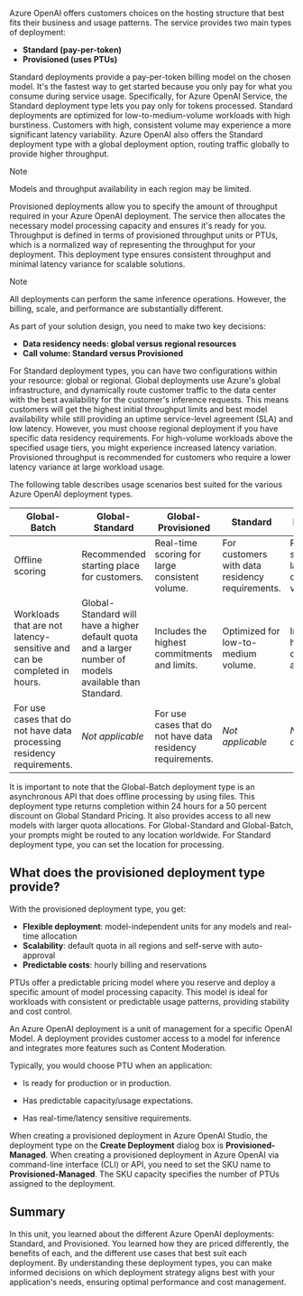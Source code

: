 <!-- ## Azure OpenAI deployment types -->

Azure OpenAI offers customers choices on the hosting structure that best fits their business and usage patterns. The service provides two main types of deployment:

- **Standard (pay-per-token)**
- **Provisioned (uses PTUs)**

Standard deployments provide a pay-per-token billing model on the chosen model. It's the fastest way to get started because you only pay for what you consume during service usage. Specifically, for Azure OpenAI Service, the Standard deployment type lets you pay only for tokens processed. Standard deployments are optimized for low-to-medium-volume workloads with high burstiness. Customers with high, consistent volume may experience a more significant latency variability. Azure OpenAI also offers the Standard deployment type with a global deployment option, routing traffic globally to provide higher throughput.

> [!NOTE]
> Models and throughput availability in each region may be limited.

Provisioned deployments allow you to specify the amount of throughput required in your Azure OpenAI deployment. The service then allocates the necessary model processing capacity and ensures it's ready for you. Throughput is defined in terms of provisioned throughput units or PTUs, which is a normalized way of representing the throughput for your deployment. This deployment type ensures consistent throughput and minimal latency variance for scalable solutions.

> [!NOTE]
> All deployments can perform the same inference operations. However, the billing, scale, and performance are substantially different.

As part of your solution design, you need to make two key decisions:

- **Data residency needs: global versus regional resources**
- **Call volume: Standard versus Provisioned**

For Standard deployment types, you can have two configurations within your resource: global or regional.
Global deployments use Azure's global infrastructure, and dynamically route customer traffic to the data center with the best availability for the customer's inference requests. This means customers will get the highest initial throughput limits and best model availability while still providing an uptime service-level agreement (SLA) and low latency. However, you must choose regional deployment if you have specific data residency requirements. For high-volume workloads above the specified usage tiers, you might experience increased latency variation. Provisioned throughput is recommended for customers who require a lower latency variance at large workload usage.

The following table describes usage scenarios best suited for the various Azure OpenAI deployment types.

| Global-Batch | Global-Standard | Global-Provisioned | Standard | Provisioned |
| --- | --- | --- | --- | --- |
| Offline scoring | Recommended starting place for customers. | Real-time scoring for large consistent volume. | For customers with data residency requirements. | Real-time scoring for large consistent volume. |
| Workloads that are not latency-sensitive and can be completed in hours. | Global-Standard will have a higher default quota and a larger number of models available than Standard. | Includes the highest commitments and limits. | Optimized for low-to-medium volume. | Includes the highest commitments and limits. |
| For use cases that do not have data processing residency requirements. | *Not applicable* | For use cases that do not have data residency requirements. | *Not applicable* | *Not applicable* |

It is important to note that the Global-Batch deployment type is an asynchronous API that does offline processing by using files. This deployment type returns completion within 24 hours for a 50 percent discount on Global Standard Pricing. It also provides access to all new models with larger quota allocations. For Global-Standard and Global-Batch, your prompts might be routed to any location worldwide. For Standard deployment type, you can set the location for processing.

## What does the provisioned deployment type provide?

With the provisioned deployment type, you get:

- **Flexible deployment**: model-independent units for any models and real-time allocation
- **Scalability**: default quota in all regions and self-serve with auto-approval
- **Predictable costs**: hourly billing and reservations

PTUs offer a predictable pricing model where you reserve and deploy a specific amount of model processing capacity. This model is ideal for workloads with consistent or predictable usage patterns, providing stability and cost control.

An Azure OpenAI deployment is a unit of management for a specific OpenAI Model. A deployment provides customer access to a model for inference and integrates more features such as Content Moderation.

Typically, you would choose PTU when an application:

- Is ready for production or in production.

- Has predictable capacity/usage expectations.

- Has real-time/latency sensitive requirements.

When creating a provisioned deployment in Azure OpenAI Studio, the deployment type on the **Create Deployment** dialog box is **Provisioned-Managed**. When creating a provisioned deployment in Azure OpenAI via command-line interface (CLI) or API, you need to set the SKU name to **Provisioned-Managed**. The SKU capacity specifies the number of PTUs assigned to the deployment.

## Summary

In this unit, you learned about the different Azure OpenAI deployments: Standard, and Provisioned. You learned how they are priced differently, the benefits of each, and the different use cases that best suit each deployment. By understanding these deployment types, you can make informed decisions on which deployment strategy aligns best with your application's needs, ensuring optimal performance and cost management.
